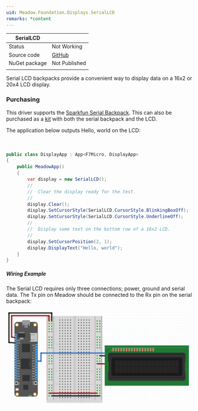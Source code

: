 ```yaml
---
uid: Meadow.Foundation.Displays.SerialLCD
remarks: *content
---
```


| SerialLCD |             |
|-----------|-------------|
| Status    | Not Working |
| Source code        | [GitHub](https://github.com/WildernessLabs/Meadow.Foundation/tree/master/Source/Meadow.Foundation.Peripherals/Displays.SerialLcd/Driver/Displays.SerialLCD)            |
| NuGet package      | Not Published
| | |

Serial LCD backpacks provide a convenient way to display data on a 16x2 or 20x4 LCD display.

### Purchasing

This driver supports the [Sparkfun Serial Backpack](https://www.sparkfun.com/products/retired/258). This can also be purchased as a [kit](https://www.sparkfun.com/products/10097) with both the serial backpack and the LCD.

The application below outputs Hello, world on the LCD:

```csharp

    
public class DisplayApp : App<F7Micro, DisplayApp>
{
    public MeadowApp()
    {
        var display = new SerialLCD();
        //
        //  Clear the display ready for the test.
        //
        display.Clear();
        display.SetCursorStyle(SerialLCD.CursorStyle.BlinkingBoxOff);
        display.SetCursorStyle(SerialLCD.CursorStyle.UnderlineOff);
        //
        //  Display some text on the bottom row of a 16x2 LCD.
        //
        display.SetCursorPosition(2, 1);
        display.DisplayText("Hello, world");
    }
}
```

##### Wiring Example

The Serial LCD requires only three connections; power, ground and serial data. The Tx pin on Meadow should be connected to the Rx pin on the serial backpack:

![](../../API_Assets/Meadow.Foundation.Displays.SerialLCD/SerialLCD.svg)